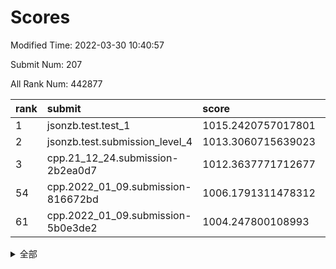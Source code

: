 # Scores

Modified Time: 2022-03-30 10:40:57

Submit Num: 207

All Rank Num: 442877

| rank |               submit               |       score        |       sigma        | pk_num |
| :--- | :--------------------------------- | :----------------- | :----------------- | :----- |
| 1    | jsonzb.test.test_1                 | 1015.2420757017801 | 0.8396625181413181 | 8560   |
| 2    | jsonzb.test.submission_level_4     | 1013.3060715639023 | 0.8068617485163859 | 8560   |
| 3    | cpp.21_12_24.submission-2b2ea0d7   | 1012.3637771712677 | 0.7985933439998835 | 8558   |
| 54   | cpp.2022_01_09.submission-816672bd | 1006.1791311478312 | 0.718596234814884  | 8560   |
| 61   | cpp.2022_01_09.submission-5b0e3de2 | 1004.247800108993  | 0.7081859802267234 | 8565   |


<details>
<summary>全部</summary>

| rank |                 submit                 |       score        |       sigma        | pk_num |
| :--- | :------------------------------------- | :----------------- | :----------------- | :----- |
| 1    | jsonzb.test.test_1                     | 1015.2420757017801 | 0.8396625181413181 | 8560   |
| 2    | jsonzb.test.submission_level_4         | 1013.3060715639023 | 0.8068617485163859 | 8560   |
| 3    | cpp.21_12_24.submission-2b2ea0d7       | 1012.3637771712677 | 0.7985933439998835 | 8558   |
| 4    | gobigger.level_3.submission_level_3_13 | 1011.3826300992533 | 0.7736045191200303 | 8560   |
| 5    | gobigger.level_3.submission_level_3_22 | 1011.0402690787793 | 0.7499480897656938 | 8557   |
| 6    | gobigger.level_3.submission_level_3_47 | 1010.9412481310471 | 0.7461169069246467 | 8560   |
| 7    | gobigger.level_3.submission_level_3_5  | 1010.9389529281893 | 0.7624428742266233 | 8560   |
| 8    | gobigger.level_3.submission_level_3_33 | 1010.8695001963628 | 0.7779605035900976 | 8555   |
| 9    | gobigger.level_3.submission_level_3_15 | 1010.7554148309965 | 0.7646950057861094 | 8556   |
| 10   | gobigger.level_3.submission_level_3_26 | 1010.6352898345027 | 0.7566958208393006 | 8561   |
| 11   | gobigger.level_3.submission_level_3_17 | 1010.6294387420268 | 0.7589198652795371 | 8561   |
| 12   | gobigger.level_3.submission_level_3_41 | 1010.5986653909357 | 0.7577764092816398 | 8558   |
| 13   | gobigger.level_3.submission_level_3_39 | 1010.5871782554109 | 0.7599310310395537 | 8556   |
| 14   | gobigger.level_3.submission_level_3_35 | 1010.5291730966965 | 0.7491840597261404 | 8556   |
| 15   | gobigger.level_3.submission_level_3_4  | 1010.4377569188915 | 0.7787196095012039 | 8562   |
| 16   | gobigger.level_3.submission_level_3_2  | 1010.3099641857507 | 0.7802416398622444 | 8559   |
| 17   | gobigger.level_3.submission_level_3_46 | 1010.2844501399319 | 0.7561547657607113 | 8561   |
| 18   | gobigger.level_3.submission_level_3_43 | 1010.2527092036119 | 0.7308754867370065 | 8558   |
| 19   | gobigger.level_3.submission_level_3_42 | 1010.2431554749206 | 0.7934935554836818 | 8561   |
| 20   | gobigger.level_3.submission_level_3_28 | 1010.1984722803533 | 0.7684504792113168 | 8556   |
| 21   | gobigger.level_3.submission_level_3_37 | 1010.1885593830322 | 0.7500597544925294 | 8555   |
| 22   | gobigger.level_3.submission_level_3_16 | 1010.1452172680977 | 0.7591062482710245 | 8559   |
| 23   | gobigger.level_3.submission_level_3_31 | 1010.141189385335  | 0.7474193297643019 | 8557   |
| 24   | gobigger.level_3.submission_level_3_44 | 1010.0975033929655 | 0.7596890112161755 | 8561   |
| 25   | gobigger.level_3.submission_level_3_1  | 1010.0184396024772 | 0.7513781591202999 | 8558   |
| 26   | gobigger.level_3.submission_level_3_0  | 1009.9945212249498 | 0.7764567720019925 | 8557   |
| 27   | gobigger.level_3.submission_level_3_32 | 1009.9924565547134 | 0.7593692024304061 | 8564   |
| 28   | gobigger.level_3.submission_level_3_12 | 1009.8553532418142 | 0.7417643316365183 | 8557   |
| 29   | gobigger.level_3.submission_level_3_11 | 1009.8354314881    | 0.7532631507790112 | 8561   |
| 30   | gobigger.level_3.submission_level_3_25 | 1009.8151824562881 | 0.7520713928338554 | 8554   |
| 31   | gobigger.level_3.submission_level_3_38 | 1009.7964412711995 | 0.7574055273987071 | 8556   |
| 32   | gobigger.level_3.submission_level_3_18 | 1009.7283713836796 | 0.7478690886720623 | 8559   |
| 33   | gobigger.level_3.submission_level_3_34 | 1009.7088312026498 | 0.7462155951611329 | 8560   |
| 34   | gobigger.level_3.submission_level_3_24 | 1009.6556334694613 | 0.7426520754777028 | 8555   |
| 35   | gobigger.level_3.submission_level_3_40 | 1009.554242275712  | 0.7591745981980154 | 8560   |
| 36   | gobigger.level_3.submission_level_3_19 | 1009.4077768522562 | 0.7445400678957241 | 8555   |
| 37   | gobigger.level_3.submission_level_3_45 | 1009.3746102608    | 0.7638591296349323 | 8560   |
| 38   | gobigger.level_3.submission_level_3_30 | 1009.3703614447178 | 0.7361788369708624 | 8558   |
| 39   | gobigger.level_3.submission_level_3_29 | 1009.2655381545213 | 0.7445939252587206 | 8557   |
| 40   | gobigger.level_3.submission_level_3_6  | 1009.2410097357023 | 0.7594379816127269 | 8559   |
| 41   | gobigger.level_3.submission_level_3_8  | 1009.2320157918449 | 0.7404718293298506 | 8554   |
| 42   | gobigger.level_3.submission_level_3_21 | 1008.9716929968239 | 0.7505829241212127 | 8553   |
| 43   | gobigger.level_3.submission_level_3_14 | 1008.9638972958679 | 0.7474216964874156 | 8559   |
| 44   | gobigger.level_3.submission_level_3_36 | 1008.9375820225662 | 0.7445911512032164 | 8553   |
| 45   | gobigger.level_3.submission_level_3_9  | 1008.9172508404372 | 0.7609900123841346 | 8560   |
| 46   | gobigger.level_3.submission_level_3_48 | 1008.8104296526607 | 0.7340450971684269 | 8557   |
| 47   | gobigger.level_3.submission_level_3_20 | 1008.7693378792814 | 0.736925144883874  | 8555   |
| 48   | gobigger.level_3.submission_level_3_7  | 1008.7555683730857 | 0.7398615017333994 | 8556   |
| 49   | gobigger.level_3.submission_level_3_23 | 1008.7154035695197 | 0.7412013388037754 | 8560   |
| 50   | gobigger.level_3.submission_level_3_10 | 1008.6836403277265 | 0.7558066657485788 | 8564   |
| 51   | gobigger.level_3.submission_level_3_3  | 1008.5715391190274 | 0.7680586035706461 | 8562   |
| 52   | gobigger.level_3.submission_level_3_27 | 1008.5139924488279 | 0.7311345286190795 | 8553   |
| 53   | gobigger.level_3.submission_level_3_49 | 1008.419833445813  | 0.7419567440827138 | 8564   |
| 54   | cpp.2022_01_09.submission-816672bd     | 1006.1791311478312 | 0.718596234814884  | 8560   |
| 55   | gobigger.level_1.submission_level_1_20 | 1005.2428174930498 | 0.7242003802935434 | 8560   |
| 56   | gobigger.level_1.submission_level_1_8  | 1004.6641761304589 | 0.7223279780172011 | 8556   |
| 57   | gobigger.level_1.submission_level_1_31 | 1004.4817065090033 | 0.717175484620532  | 8560   |
| 58   | gobigger.level_1.submission_level_1_27 | 1004.311852026344  | 0.7275813779678164 | 8552   |
| 59   | gobigger.level_1.submission_level_1_1  | 1004.3059327835987 | 0.7342852441505978 | 8561   |
| 60   | gobigger.level_1.submission_level_1_37 | 1004.2793396662466 | 0.7185295876473015 | 8562   |
| 61   | cpp.2022_01_09.submission-5b0e3de2     | 1004.247800108993  | 0.7081859802267234 | 8565   |
| 62   | gobigger.level_1.submission_level_1_15 | 1004.0546444647389 | 0.7017320547627649 | 8556   |
| 63   | gobigger.level_1.submission_level_1_2  | 1004.0534158822506 | 0.7210737052592061 | 8558   |
| 64   | gobigger.level_1.submission_level_1_48 | 1004.0311334104579 | 0.7258491272101185 | 8555   |
| 65   | gobigger.level_1.submission_level_1_12 | 1004.0182008076289 | 0.7114743742357885 | 8560   |
| 66   | gobigger.level_1.submission_level_1_29 | 1004.0172550744383 | 0.7127248508001177 | 8559   |
| 67   | gobigger.level_1.submission_level_1_18 | 1003.9779321601164 | 0.7105060410893598 | 8556   |
| 68   | gobigger.level_1.submission_level_1_14 | 1003.7555580006014 | 0.7182744115649797 | 8558   |
| 69   | gobigger.level_1.submission_level_1_34 | 1003.7259058185173 | 0.7168371455183425 | 8559   |
| 70   | gobigger.level_1.submission_level_1_43 | 1003.7114637067228 | 0.7239617096748495 | 8558   |
| 71   | gobigger.level_1.submission_level_1_11 | 1003.647757985183  | 0.7197599636517691 | 8558   |
| 72   | gobigger.level_1.submission_level_1_10 | 1003.5904550721332 | 0.70935920776715   | 8558   |
| 73   | gobigger.level_1.submission_level_1_41 | 1003.5202675373398 | 0.7114098362681461 | 8558   |
| 74   | gobigger.level_1.submission_level_1_4  | 1003.4684705821014 | 0.7049588857254157 | 8554   |
| 75   | gobigger.level_1.submission_level_1_28 | 1003.4636558410388 | 0.7099736839057625 | 8554   |
| 76   | gobigger.level_1.submission_level_1_49 | 1003.4075658351941 | 0.7116438055462965 | 8559   |
| 77   | gobigger.level_1.submission_level_1_23 | 1003.32367064235   | 0.7141310330196149 | 8557   |
| 78   | gobigger.level_1.submission_level_1_22 | 1003.1884343117255 | 0.7183988169653557 | 8559   |
| 79   | gobigger.level_1.submission_level_1_7  | 1003.1752873624903 | 0.7137713595863371 | 8555   |
| 80   | gobigger.level_1.submission_level_1_30 | 1003.1609527824473 | 0.719406477916666  | 8556   |
| 81   | gobigger.level_1.submission_level_1_9  | 1003.13393658881   | 0.70896988430581   | 8562   |
| 82   | gobigger.level_1.submission_level_1_46 | 1003.1336417288541 | 0.7216218077750379 | 8560   |
| 83   | gobigger.level_1.submission_level_1_39 | 1003.0599011074647 | 0.7119039487368285 | 8558   |
| 84   | gobigger.level_1.submission_level_1_24 | 1003.0441214149954 | 0.7013008928914405 | 8558   |
| 85   | gobigger.level_1.submission_level_1_16 | 1003.040748786779  | 0.7131266106408909 | 8559   |
| 86   | gobigger.level_1.submission_level_1_21 | 1003.0340332528227 | 0.7182657255638336 | 8553   |
| 87   | gobigger.level_1.submission_level_1_42 | 1003.0193280901262 | 0.705294906874385  | 8558   |
| 88   | gobigger.level_1.submission_level_1_45 | 1002.9959894893028 | 0.7130723312070746 | 8557   |
| 89   | gobigger.level_1.submission_level_1_5  | 1002.974559956875  | 0.7131870375883808 | 8560   |
| 90   | gobigger.level_1.submission_level_1_0  | 1002.9194156883646 | 0.7163138120969702 | 8551   |
| 91   | gobigger.level_1.submission_level_1_13 | 1002.828302929443  | 0.7140774276606099 | 8558   |
| 92   | gobigger.level_1.submission_level_1_26 | 1002.8072145875173 | 0.7243293453095774 | 8559   |
| 93   | gobigger.level_1.submission_level_1_19 | 1002.7456132428493 | 0.7075126443215068 | 8560   |
| 94   | gobigger.level_1.submission_level_1_17 | 1002.7005766179589 | 0.7047244583219706 | 8558   |
| 95   | gobigger.level_1.submission_level_1_47 | 1002.6934591900065 | 0.7120799038443755 | 8556   |
| 96   | gobigger.level_1.submission_level_1_33 | 1002.5657870092738 | 0.7022877199058958 | 8555   |
| 97   | gobigger.level_1.submission_level_1_32 | 1002.5633828382278 | 0.704883961916504  | 8553   |
| 98   | gobigger.level_1.submission_level_1_36 | 1002.5461983244459 | 0.718398279791783  | 8558   |
| 99   | gobigger.level_1.submission_level_1_40 | 1002.52161300466   | 0.7182724052936637 | 8561   |
| 100  | gobigger.level_1.submission_level_1_38 | 1002.3861839664518 | 0.7151013627802059 | 8561   |
| 101  | gobigger.level_1.submission_level_1_44 | 1002.2955853199353 | 0.7114578039044561 | 8557   |
| 102  | gobigger.level_1.submission_level_1_35 | 1002.2660047216569 | 0.7148597679778594 | 8560   |
| 103  | gobigger.level_1.submission_level_1_6  | 1002.0838106276584 | 0.713804421112678  | 8558   |
| 104  | gobigger.level_1.submission_level_1_3  | 1001.6213428012267 | 0.7041685204764878 | 8556   |
| 105  | gobigger.level_1.submission_level_1_25 | 1001.5573085420427 | 0.7164936955703572 | 8558   |
| 106  | gobigger.random.submission_random_18   | 997.0399846413663  | 0.7040698320000345 | 8551   |
| 107  | gobigger.random.submission_random_15   | 997.0067203632482  | 0.703923160804864  | 8560   |
| 108  | gobigger.random.submission_random_12   | 996.9929426720265  | 0.7045073659242959 | 8556   |
| 109  | gobigger.random.submission_random_44   | 996.9375116808995  | 0.7113220689961522 | 8559   |
| 110  | gobigger.random.submission_random_21   | 996.8717756899085  | 0.7199998398289374 | 8556   |
| 111  | gobigger.random.submission_random_47   | 996.7581268738608  | 0.7095626961190301 | 8563   |
| 112  | gobigger.random.submission_random_17   | 996.7389713577503  | 0.7022417784471414 | 8558   |
| 113  | gobigger.random.submission_random_7    | 996.7321636221064  | 0.7110591905102264 | 8560   |
| 114  | gobigger.random.submission_random_36   | 996.7158324441018  | 0.712690667434992  | 8560   |
| 115  | gobigger.random.submission_random_39   | 996.6876256495702  | 0.711893790898987  | 8558   |
| 116  | gobigger.random.submission_random_29   | 996.5379283388762  | 0.6965779781330728 | 8556   |
| 117  | gobigger.random.submission_random_49   | 996.4990143382907  | 0.706116595450423  | 8558   |
| 118  | gobigger.random.submission_random_14   | 996.4637946853513  | 0.7044351128433214 | 8561   |
| 119  | gobigger.random.submission_random_26   | 996.310770530364   | 0.712432586868006  | 8549   |
| 120  | gobigger.random.submission_random_5    | 996.2693429287752  | 0.7118210292735906 | 8558   |
| 121  | gobigger.random.submission_random_19   | 996.2599631348396  | 0.7101358868277754 | 8561   |
| 122  | gobigger.random.submission_random_33   | 996.166213506929   | 0.7050424577009193 | 8561   |
| 123  | gobigger.random.submission_random_22   | 996.1566054887675  | 0.7227689789702597 | 8557   |
| 124  | gobigger.random.submission_random_23   | 996.0398739033494  | 0.7174313823573837 | 8553   |
| 125  | gobigger.random.submission_random_30   | 996.0254145156497  | 0.7156048921680607 | 8557   |
| 126  | gobigger.random.submission_random_25   | 996.018623107221   | 0.7158373887852448 | 8563   |
| 127  | gobigger.random.submission_random_46   | 995.9931295188344  | 0.7100064152775962 | 8561   |
| 128  | gobigger.random.submission_random_32   | 995.9884587163801  | 0.710934438730273  | 8557   |
| 129  | gobigger.random.submission_random_27   | 995.9576222160454  | 0.7193095367598341 | 8556   |
| 130  | gobigger.random.submission_random_2    | 995.9302232116657  | 0.7263336295106986 | 8559   |
| 131  | gobigger.random.submission_random_16   | 995.9245060602276  | 0.7007998833170064 | 8558   |
| 132  | gobigger.random.submission_random_1    | 995.9159393270011  | 0.7128666849775865 | 8557   |
| 133  | gobigger.random.submission_random_8    | 995.9029267496305  | 0.71882267495358   | 8559   |
| 134  | gobigger.random.submission_random_0    | 995.8531614993113  | 0.7076142890011556 | 8560   |
| 135  | gobigger.random.submission_random_24   | 995.8140947432173  | 0.719877059797395  | 8559   |
| 136  | gobigger.random.submission_random_34   | 995.7756145233088  | 0.7264086612825721 | 8561   |
| 137  | gobigger.random.submission_random_37   | 995.7732064840502  | 0.7054921324591565 | 8554   |
| 138  | gobigger.random.submission_random_31   | 995.7693478321196  | 0.7098488811207811 | 8559   |
| 139  | gobigger.random.submission_random_10   | 995.7148947068646  | 0.7107994741246236 | 8562   |
| 140  | gobigger.random.submission_random_20   | 995.7034574467157  | 0.7135206525237524 | 8556   |
| 141  | gobigger.random.submission_random_6    | 995.6973913860453  | 0.7148359006083231 | 8560   |
| 142  | gobigger.random.submission_random_43   | 995.6819946395887  | 0.7126437700053354 | 8556   |
| 143  | gobigger.random.submission_random_41   | 995.6361632429409  | 0.7124390452272478 | 8561   |
| 144  | gobigger.random.submission_random_45   | 995.6206827689747  | 0.7029840639886363 | 8559   |
| 145  | gobigger.random.submission_random_35   | 995.582699171201   | 0.7300197361225236 | 8555   |
| 146  | gobigger.random.submission_random_4    | 995.5637363335916  | 0.7304075204174525 | 8562   |
| 147  | gobigger.random.submission_random_13   | 995.4470462536652  | 0.7167863604153816 | 8556   |
| 148  | gobigger.random.submission_random_38   | 995.4389054564869  | 0.7368277867496041 | 8559   |
| 149  | gobigger.random.submission_random_40   | 995.4255929558558  | 0.7229468893102924 | 8552   |
| 150  | gobigger.random.submission_random_42   | 995.3929520481242  | 0.7242063601584559 | 8561   |
| 151  | gobigger.random.submission_random_3    | 995.2440827694713  | 0.72320547608814   | 8563   |
| 152  | gobigger.random.submission_random_48   | 995.0787932084611  | 0.717876337293333  | 8555   |
| 153  | gobigger.random.submission_random_11   | 995.0406334972824  | 0.7133117477686595 | 8558   |
| 154  | gobigger.random.submission_random_9    | 994.7006581650813  | 0.7151122079497503 | 8558   |
| 155  | gobigger.level_2.submission_level_2_47 | 994.5926947939082  | 0.7283714035146133 | 8559   |
| 156  | gobigger.random.submission_random_28   | 994.4735554271332  | 0.6953296164451737 | 8555   |
| 157  | gobigger.level_2.submission_level_2_1  | 994.3385885503669  | 0.7359199793402621 | 8563   |
| 158  | gobigger.level_2.submission_level_2_41 | 994.0004887645416  | 0.7324766252979977 | 8561   |
| 159  | gobigger.level_2.submission_level_2_46 | 993.9235193946944  | 0.7018494070246866 | 8560   |
| 160  | gobigger.level_2.submission_level_2_8  | 993.6889884533645  | 0.7237692635091919 | 8559   |
| 161  | gobigger.level_2.submission_level_2_13 | 993.3125707838208  | 0.7468134005393163 | 8555   |
| 162  | gobigger.level_2.submission_level_2_23 | 993.2469834186118  | 0.7347313033220719 | 8561   |
| 163  | gobigger.level_2.submission_level_2_42 | 993.2340917541864  | 0.7273429432535592 | 8559   |
| 164  | gobigger.level_2.submission_level_2_9  | 993.0721476687822  | 0.7353851550106322 | 8556   |
| 165  | gobigger.level_2.submission_level_2_6  | 992.9399832436844  | 0.7403810829066025 | 8556   |
| 166  | gobigger.level_2.submission_level_2_26 | 992.9201835604733  | 0.7430808738376302 | 8558   |
| 167  | gobigger.level_2.submission_level_2_33 | 992.7985877422981  | 0.7231256413649584 | 8558   |
| 168  | gobigger.level_2.submission_level_2_34 | 992.7824403364665  | 0.7470838258994682 | 8557   |
| 169  | gobigger.level_2.submission_level_2_36 | 992.6995008183881  | 0.7456054503567575 | 8557   |
| 170  | gobigger.level_2.submission_level_2_39 | 992.6344986494497  | 0.7200892456619796 | 8557   |
| 171  | gobigger.level_2.submission_level_2_40 | 992.451432114539   | 0.7620362244774023 | 8556   |
| 172  | gobigger.level_2.submission_level_2_15 | 992.4503515654186  | 0.7406581295747132 | 8559   |
| 173  | gobigger.level_2.submission_level_2_30 | 992.3873257209077  | 0.7451092299348933 | 8558   |
| 174  | gobigger.level_2.submission_level_2_24 | 992.371315455833   | 0.7474475516200108 | 8554   |
| 175  | gobigger.level_2.submission_level_2_45 | 992.3683208572725  | 0.7480213698203407 | 8556   |
| 176  | gobigger.level_2.submission_level_2_4  | 992.3616130039289  | 0.7424053922462694 | 8557   |
| 177  | gobigger.level_2.submission_level_2_48 | 992.3571276966372  | 0.7427524587991676 | 8557   |
| 178  | gobigger.level_2.submission_level_2_44 | 992.3337235350475  | 0.7335129841859482 | 8559   |
| 179  | gobigger.level_2.submission_level_2_12 | 992.3199775550918  | 0.7283812608768513 | 8559   |
| 180  | gobigger.level_2.submission_level_2_17 | 992.2828743073778  | 0.741579146809229  | 8559   |
| 181  | gobigger.level_2.submission_level_2_10 | 992.194911456244   | 0.7318386991112251 | 8557   |
| 182  | gobigger.level_2.submission_level_2_43 | 992.1525839475793  | 0.7281126264379012 | 8557   |
| 183  | gobigger.level_2.submission_level_2_11 | 992.1222649488069  | 0.7386927552112588 | 8554   |
| 184  | gobigger.level_2.submission_level_2_49 | 992.0591489139393  | 0.749834206587731  | 8553   |
| 185  | gobigger.level_2.submission_level_2_2  | 992.0118501896396  | 0.7351806464492906 | 8558   |
| 186  | gobigger.level_2.submission_level_2_16 | 992.0109376319873  | 0.7516464320279069 | 8563   |
| 187  | gobigger.level_2.submission_level_2_7  | 991.9992629458268  | 0.7407409088275078 | 8556   |
| 188  | gobigger.level_2.submission_level_2_29 | 991.9858136108405  | 0.7439284773140845 | 8555   |
| 189  | gobigger.level_2.submission_level_2_28 | 991.9794130060709  | 0.7441941310373623 | 8560   |
| 190  | gobigger.level_2.submission_level_2_27 | 991.9626731864103  | 0.753343131174849  | 8561   |
| 191  | gobigger.level_2.submission_level_2_20 | 991.9144537402411  | 0.7573378385567648 | 8566   |
| 192  | gobigger.level_2.submission_level_2_3  | 991.9120091440345  | 0.7501787548185106 | 8556   |
| 193  | gobigger.level_2.submission_level_2_31 | 991.8067925257013  | 0.7489647161743994 | 8559   |
| 194  | gobigger.level_2.submission_level_2_19 | 991.7495875887093  | 0.7361600654507098 | 8555   |
| 195  | gobigger.level_2.submission_level_2_21 | 991.7409081465274  | 0.7396401791695629 | 8555   |
| 196  | gobigger.level_2.submission_level_2_22 | 991.7090789395957  | 0.7570399318951768 | 8556   |
| 197  | gobigger.level_2.submission_level_2_5  | 991.6732285406563  | 0.7322854833845842 | 8560   |
| 198  | gobigger.level_2.submission_level_2_0  | 991.6366423250244  | 0.7536499715609578 | 8555   |
| 199  | gobigger.level_2.submission_level_2_25 | 991.5821000221366  | 0.7591530736536762 | 8561   |
| 200  | gobigger.level_2.submission_level_2_32 | 991.5070722759571  | 0.7479960508104894 | 8556   |
| 201  | gobigger.level_2.submission_level_2_18 | 991.3720672993943  | 0.7528775167820023 | 8560   |
| 202  | gobigger.level_2.submission_level_2_38 | 991.1909071740182  | 0.7617345769826243 | 8553   |
| 203  | gobigger.level_2.submission_level_2_35 | 991.0687695260049  | 0.7413174529333674 | 8554   |
| 204  | gobigger.level_2.submission_level_2_37 | 990.6905774082347  | 0.7780504849858279 | 8562   |
| 205  | gobigger.level_2.submission_level_2_14 | 990.6466686616003  | 0.7667865252119721 | 8562   |
| 206  | gobigger.none.submission_none_0        | 976.9251691678512  | 1.3464868540446442 | 8560   |
| 207  | gobigger.none.submission_none_1        | 975.3599935192675  | 1.5260970583286468 | 8560   |

</details>